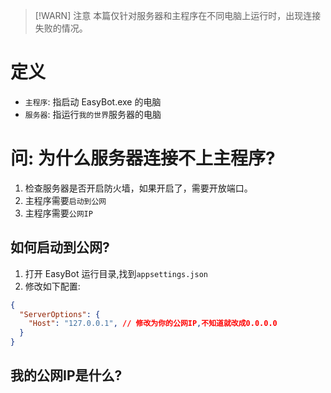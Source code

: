 <script setup>
import GetPublicIP from '../components/GetPublicIP.vue'
</script>

> [!WARN] 注意
> 本篇仅针对服务器和主程序在不同电脑上运行时，出现连接失败的情况。

# 定义

- `主程序`: 指启动 EasyBot.exe 的电脑
- `服务器`: 指运行`我的世界`服务器的电脑

# 问: 为什么服务器连接不上主程序?

1. 检查服务器是否开启防火墙，如果开启了，需要开放端口。
2. 主程序需要`启动到公网`
3. 主程序需要`公网IP`

## 如何启动到公网?

1. 打开 EasyBot 运行目录,找到`appsettings.json`
2. 修改如下配置:

```json
{
  "ServerOptions": {
    "Host": "127.0.0.1", // 修改为你的公网IP,不知道就改成0.0.0.0
  }
}
```

## 我的公网IP是什么?

<GetPublicIP />

